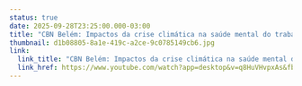 ```yaml
---
status: true
date: 2025-09-28T23:25:00.000-03:00
title: "CBN Belém: Impactos da crise climática na saúde mental do trabalhador"
thumbnail: d1b08805-8a1e-419c-a2ce-9c0785149cb6.jpg
link:
  link_title: "CBN Belém: Impactos da crise climática na saúde mental do trabalhador"
  link_href: https://www.youtube.com/watch?app=desktop&v=q8HuVHvpxAs&fbclid=IwY2xjawNGzUNleHRuA2FlbQIxMQABHvIepKrJz2AI_x_nHb-yVurbBqJDHrFgovnannEHJjmlM6INBzK4lBgby5Ia_aem_Vt3h8c0yqiiDr_Rm4s063g
---
```

